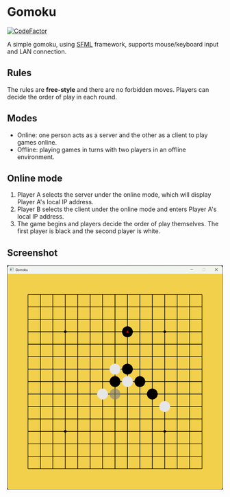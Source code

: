 # Gomoku

[![CodeFactor](https://www.codefactor.io/repository/github/shenmian/gomoku/badge)](https://www.codefactor.io/repository/github/shenmian/gomoku)

A simple gomoku, using [SFML] framework, supports mouse/keyboard input and LAN connection.  

## Rules

The rules are **free-style** and there are no forbidden moves. Players can decide the order of play in each round.  

## Modes

- Online: one person acts as a server and the other as a client to play games online.
- Offline: playing games in turns with two players in an offline environment.

## Online mode

1. Player A selects the server under the online mode, which will display Player A's local IP address.
2. Player B selects the client under the online mode and enters Player A's local IP address.
3. The game begins and players decide the order of play themselves. The first player is black and the second player is white.

## Screenshot

![Screenshot](docs/screenshot.png)  

[SFML]: https://github.com/SFML/SFML
